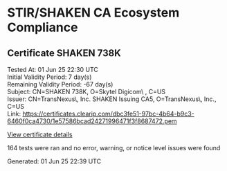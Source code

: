 # STIR/SHAKEN CA Ecosystem Compliance

## Certificate SHAKEN 738K

Tested At: 01 Jun 25 22:30 UTC\
Initial Validity Period: 7 day(s)\
Remaining Validity Period: -67 day(s)\
Subject: CN=SHAKEN 738K, O=Skytel Digicom\\ , C=US\
Issuer: CN=TransNexus\\, Inc. SHAKEN Issuing CA5, O=TransNexus\\, Inc., C=US\
Link: https://certificates.clearip.com/dbc3fe51-97bc-4b64-b9c3-6460f0ca4730/1e57586bcad24271996471f3f8687472.pem

[View certificate details](https://x509.io/?cert=MIICzzCCAnWgAwIBAgIQQCWOVSHyFw8%2FhVr0JuZEzzAKBggqhkjOPQQDAjBWMQswCQYDVQQGEwJVUzEZMBcGA1UEChMQVHJhbnNOZXh1cywgSW5jLjEsMCoGA1UEAxMjVHJhbnNOZXh1cywgSW5jLiBTSEFLRU4gSXNzdWluZyBDQTUwHhcNMjUwMzE5MTcyNDQxWhcNMjUwMzI2MTcyNDQwWjA9MQswCQYDVQQGEwJVUzEYMBYGA1UEChMPU2t5dGVsIERpZ2ljb20gMRQwEgYDVQQDEwtTSEFLRU4gNzM4SzBZMBMGByqGSM49AgEGCCqGSM49AwEHA0IABIVUGxlys%2FzXz%2Bx%2FX0TbHX%2Ff%2F2iohTI%2FfZdEYXCyWSGUUtd%2BoRejnvQBWz7EzXzmRyI2IvWHn%2FWuqw2geyOFaPyjggE8MIIBODAMBgNVHRMBAf8EAjAAMA4GA1UdDwEB%2FwQEAwIHgDAdBgNVHQ4EFgQUIK5tqtZp5IVizbrSUaMPTIEMyZ8wHwYDVR0jBBgwFoAU2gCzh%2FiCP7%2B6IqJkY7X2L8yOdcowFwYDVR0gBBAwDjAMBgpghkgBhv8JAQEEMIGmBgNVHR8EgZ4wgZswgZigOqA4hjZodHRwczovL2F1dGhlbnRpY2F0ZS1hcGkuaWNvbmVjdGl2LmNvbS9kb3dubG9hZC92MS9jcmyiWqRYMFYxFDASBgNVBAcMC0JyaWRnZXdhdGVyMQswCQYDVQQIDAJOSjETMBEGA1UEAwwKU1RJLVBBIENSTDELMAkGA1UEBhMCVVMxDzANBgNVBAoMBlNUSS1QQTAWBggrBgEFBQcBGgQKMAigBhYENzM4SzAKBggqhkjOPQQDAgNIADBFAiEA5NT4gY%2B5lkKsfjE8ufiVV830c0JwoJOh%2BuUg1VxQx2QCIHFwJ7sj51ZyXgf9zVda7evMdgHVacF0AtaLFaqqZKSs)

164 tests were ran and no error, warning, or notice level issues were found


Generated: 01 Jun 25 22:39 UTC